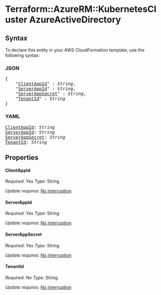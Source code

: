 # Terraform::AzureRM::KubernetesCluster AzureActiveDirectory

## Syntax

To declare this entity in your AWS CloudFormation template, use the following syntax:

### JSON

<pre>
{
    "<a href="#clientappid" title="ClientAppId">ClientAppId</a>" : <i>String</i>,
    "<a href="#serverappid" title="ServerAppId">ServerAppId</a>" : <i>String</i>,
    "<a href="#serverappsecret" title="ServerAppSecret">ServerAppSecret</a>" : <i>String</i>,
    "<a href="#tenantid" title="TenantId">TenantId</a>" : <i>String</i>
}
</pre>

### YAML

<pre>
<a href="#clientappid" title="ClientAppId">ClientAppId</a>: <i>String</i>
<a href="#serverappid" title="ServerAppId">ServerAppId</a>: <i>String</i>
<a href="#serverappsecret" title="ServerAppSecret">ServerAppSecret</a>: <i>String</i>
<a href="#tenantid" title="TenantId">TenantId</a>: <i>String</i>
</pre>

## Properties

#### ClientAppId

_Required_: Yes
_Type_: String

_Update requires_: [No interruption](https://docs.aws.amazon.com/AWSCloudFormation/latest/UserGuide/using-cfn-updating-stacks-update-behaviors.html#update-no-interrupt)

#### ServerAppId

_Required_: Yes
_Type_: String

_Update requires_: [No interruption](https://docs.aws.amazon.com/AWSCloudFormation/latest/UserGuide/using-cfn-updating-stacks-update-behaviors.html#update-no-interrupt)

#### ServerAppSecret

_Required_: Yes
_Type_: String

_Update requires_: [No interruption](https://docs.aws.amazon.com/AWSCloudFormation/latest/UserGuide/using-cfn-updating-stacks-update-behaviors.html#update-no-interrupt)

#### TenantId

_Required_: No
_Type_: String

_Update requires_: [No interruption](https://docs.aws.amazon.com/AWSCloudFormation/latest/UserGuide/using-cfn-updating-stacks-update-behaviors.html#update-no-interrupt)

